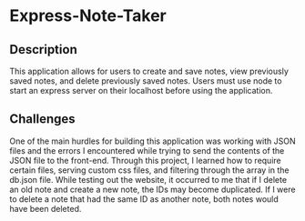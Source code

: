 # Express-Note-Taker
## Description
This application allows for users to create and save notes, view previously saved notes, and delete previously saved notes. Users must use node to start an express server on their localhost before using the application. 

## Challenges
One of the main hurdles for building this application was working with JSON files and the errors I encountered while trying to send the contents of the JSON file to the front-end. Through this project, I learned how to require certain files, serving custom css files, and filtering through the array in the db.json file. While testing out the website, it occurred to me that if I delete an old note and create a new note, the IDs may become duplicated. If I were to delete a note that had the same ID as another note, both notes would have been deleted.
